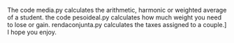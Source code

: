 The code media.py calculates the arithmetic, harmonic or weighted average of a student. 
the code pesoideal.py calculates how much weight you need to lose or gain.
rendaconjunta.py calculates the taxes assigned to a couple.]
I hope you enjoy.
